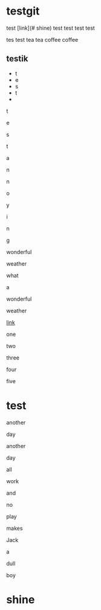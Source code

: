 # testgit
test
[link](# shine)
test test 
test test 

tes test 
tea tea
coffee coffee


testik
-

+ t
+ e
+ s
+ t
+



t

e

s

t

a

n

n

o

y

i

n

g


wonderful

weather

what 

a

wonderful

weather

[link](#testgit)

one

two

three

four

five


# test 

another

day

another

day

all

work

and

no

play

makes

Jack

a 

dull

boy

# shine
